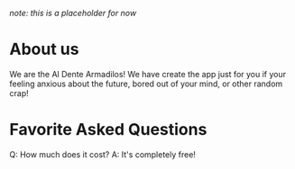 _note: this is a placeholder for now_

# About us

We are the Al Dente Armadilos! We have create the app just for you if your feeling anxious about the future, bored out of your mind, or other random crap!

# Favorite Asked Questions

Q: How much does it cost?
A: It's completely free!
